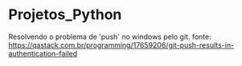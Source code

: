 # Projetos_Python

Resolvendo o problema de 'push' no windows pelo git.
fonte: 
https://qastack.com.br/programming/17659206/git-push-results-in-authentication-failed

